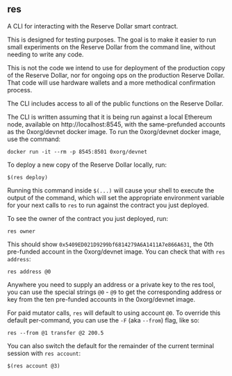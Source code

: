 res
---

A CLI for interacting with the Reserve Dollar smart contract.

This is designed for testing purposes. The goal is to make it easier to run small experiments
on the Reserve Dollar from the command line, without needing to write any code.

This is not the code we intend to use for deployment of the production copy of the Reserve
Dollar, nor for ongoing ops on the production Reserve Dollar. That code will use hardware
wallets and a more methodical confirmation process.

The CLI includes access to all of the public functions on the Reserve Dollar.

The CLI is written assuming that it is being run against a local Ethereum node, available
on http://localhost:8545, with the same-prefunded accounts as the 0xorg/devnet docker image.
To run the 0xorg/devnet docker image, use the command:

    docker run -it --rm -p 8545:8501 0xorg/devnet

To deploy a new copy of the Reserve Dollar locally, run:

    $(res deploy)

Running this command inside `$(...)` will cause your shell to execute the output of the
command, which will set the appropriate environment variable for your next calls to `res`
to run against the contract you just deployed.

To see the owner of the contract you just deployed, run:

    res owner

This should show `0x5409ED021D9299bf6814279A6A1411A7e866A631`, the 0th pre-funded account
in the 0xorg/devnet image. You can check that with `res address`:

    res address @0

Anywhere you need to supply an address or a private key to the res tool, you can use
the special strings `@0` - `@9` to get the corresponding address or key from the ten
pre-funded accounts in the 0xorg/devnet image.

For paid mutator calls, `res` will default to using account `@0`. To override this default
per-command, you can use the `-F` (aka `--from`) flag, like so:

	res --from @1 transfer @2 200.5

You can also switch the default for the remainder of the current terminal session with
`res account`:

	$(res account @3)
